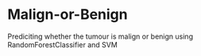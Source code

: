 # Malign-or-Benign

Prediciting whether the tumour is malign or benign
using RandomForestClassifier and SVM
